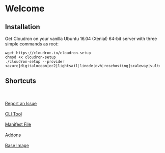 # Welcome

## Installation

Get Cloudron on your vanilla Ubuntu 16.04 (Xenial) 64-bit server with three simple commands as root:
```
wget https://cloudron.io/cloudron-setup
chmod +x cloudron-setup
./cloudron-setup --provider <azure|digitalocean|ec2|lightsail|linode|ovh|rosehosting|scaleway|vultr|generic>
```

## Shortcuts

<div class="shortcuts">
<a href="https://git.cloudron.io/cloudron/box/issues" target="_blank">
    <br/><i class="fa fa-bug fa-3x"></i><br/>
    Report an Issue
</a><a href="/knowledge-base/CLI/">
    <br/><i class="fa fa-terminal fa-3x"></i><br/>
    CLI Tool
</a><a href="/references/manifest/">
    <br/><i class="fa fa-file-text-o fa-3x"></i><br/>
    Manifest File
</a><a href="/references/addons/">
    <br/><i class="fa fa-puzzle-piece fa-3x"></i><br/>
    Addons
</a><a href="/references/baseimage/">
    <br/><i class="fa fa-dot-circle-o fa-3x"></i><br/>
    Base Image
</a>
</div>
